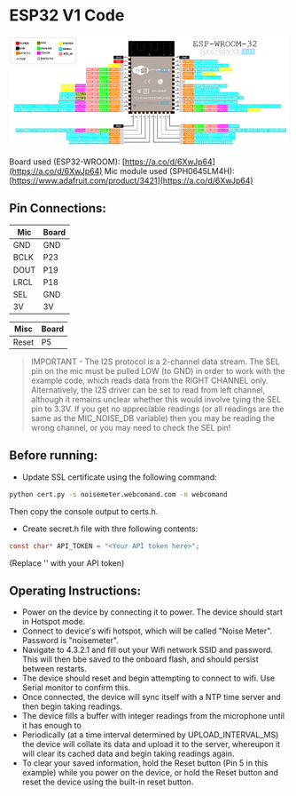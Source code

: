 # ESP32 V1 Code

![ESP32-WROOM Pinout](media\ESP-WROOM-32-Pinout.jpg)

Board used (ESP32-WROOM): [https://a.co/d/6XwJp64](https://a.co/d/6XwJp64)
Mic module used (SPH0645LM4H): [https://www.adafruit.com/product/3421](https://a.co/d/6XwJp64)

## Pin Connections:

| Mic  | Board |
| ---- | ----- |
| GND  | GND   |
| BCLK | P23   |
| DOUT | P19   |
| LRCL | P18   |
| SEL  | GND   |
| 3V   | 3V    |

| Misc  | Board |
| ----- | ----- |
| Reset | P5    |

> IMPORTANT - The I2S protocol is a 2-channel data stream. The SEL pin on the mic must be pulled LOW (to GND) in order to work with the example code, which reads data from the RIGHT CHANNEL only. Alternatively, the I2S driver can be set to read from left channel, although it remains unclear whether this would involve tying the SEL pin to 3.3V. If you get no appreciable readings (or all readings are the same as the MIC_NOISE_DB variable) then you may be reading the wrong channel, or you may need to check the SEL pin!

## Before running:

- Update SSL certificate using the following command:
```bash
python cert.py -s noisemeter.webcomand.com -n webcomand
```
Then copy the console output to certs.h.

- Create secret.h file with thre following contents:
```c
const char* API_TOKEN = "<Your API token here>";
```
(Replace '<Your API token here>' with your API token)

## Operating Instructions:

- Power on the device by connecting it to power. The device should start in Hotspot mode.
- Connect to device's wifi hotspot, which will be called "Noise Meter". Password is "noisemeter".
- Navigate to 4.3.2.1 and fill out your Wifi network SSID and password. This will then bbe saved to the onboard flash, and should persist between restarts.
- The device should reset and begin attempting to connect to wifi. Use Serial monitor to confirm this.
- Once connected, the device will sync itself with a NTP time server and then begin taking readings.
- The device fills a buffer with integer readings from the microphone until it has enough to 
- Periodically (at a time interval determined by UPLOAD_INTERVAL_MS) the device will collate its data and upload it to the server, whereupon it will clear its cached data and begin taking readings again.
- To clear your saved information, hold the Reset button (Pin 5 in this example) while you power on the device, or hold the Reset button and reset the device using the built-in reset button.
